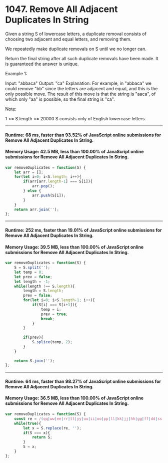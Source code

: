 # 1047. Remove All Adjacent Duplicates In String

Given a string S of lowercase letters, a duplicate removal consists of choosing two adjacent and equal letters, and removing them.

We repeatedly make duplicate removals on S until we no longer can.

Return the final string after all such duplicate removals have been made.  It is guaranteed the answer is unique.

 

Example 1:

Input: "abbaca"
Output: "ca"
Explanation: 
For example, in "abbaca" we could remove "bb" since the letters are adjacent and equal, and this is the only possible move.  The result of this move is that the string is "aaca", of which only "aa" is possible, so the final string is "ca".
 

Note:

1 <= S.length <= 20000
S consists only of English lowercase letters.


---
#### Runtime: 68 ms, faster than 93.52% of JavaScript online submissions for Remove All Adjacent Duplicates In String.
#### Memory Usage: 42.5 MB, less than 100.00% of JavaScript online submissions for Remove All Adjacent Duplicates In String.
```javascript
var removeDuplicates = function(S) {
    let arr = [];
    for(let i=0; i<S.length; i++){
        if(arr[arr.length-1] === S[i]){
            arr.pop();
        } else {
            arr.push(S[i]);
        }
    }
    return arr.join('');
};
```
---
#### Runtime: 252 ms, faster than 19.01% of JavaScript online submissions for Remove All Adjacent Duplicates In String.
#### Memory Usage: 39.5 MB, less than 100.00% of JavaScript online submissions for Remove All Adjacent Duplicates In String.
```javascript
var removeDuplicates = function(S) {
    S = S.split('');
    let temp = 0;
    let prev = false;
    let length = -1;
    while(length !== S.length){
        length = S.length;
        prev = false;
        for(let i=0; i<S.length-1; i++){
            if(S[i] === S[i+1]){
                temp = i;
                prev = true;
                break;
            }
        }
        
        if(prev){
            S.splice(temp, 2);  
        }
    }
    
    return S.join('');
};
```
---
#### Runtime: 64 ms, faster than 98.27% of JavaScript online submissions for Remove All Adjacent Duplicates In String.
#### Memory Usage: 36.5 MB, less than 100.00% of JavaScript online submissions for Remove All Adjacent Duplicates In String.
```javascript
var removeDuplicates = function(S) {
    const re = /(qq|ww|ee|rr|tt|yy|uu|ii|oo|pp|ll|kk|jj|hh|gg|ff|dd|ss|aa|mm|nn|bb|vv|cc|xx|zz)/g
    while(true){
        let x = S.replace(re, '');
        if(S === x){
            return S;
        }
        S = x;
    }
};
```
